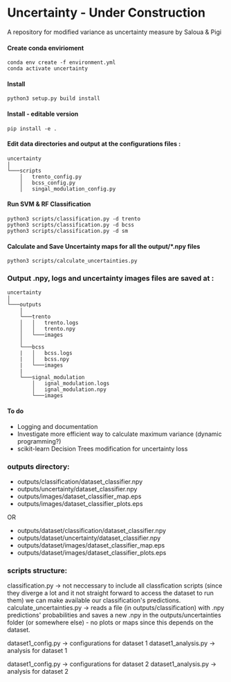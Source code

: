 # Uncertainty - Under Construction
A repository for modified variance as uncertainty measure
by Saloua & Pigi

#### Create conda envirioment
```
conda env create -f environment.yml
conda activate uncertainty
```

#### Install
```
python3 setup.py build install
```
#### Install - editable version
```
pip install -e .
```

#### Edit data directories and output at the configurations files :

```
uncertainty
│   
└───scripts
    │   trento_config.py
    │   bcss_config.py
    │   singal_modulation_config.py

```



#### Run SVM & RF Classification
```
python3 scripts/classification.py -d trento
python3 scripts/classification.py -d bcss
python3 scripts/classification.py -d sm
```

#### Calculate and Save Uncertainty maps for all the output/*.npy files
```
python3 scripts/calculate_uncertainties.py
```

### Output .npy, logs and uncertainty images files are saved at :

```
uncertainty
│   
└───outputs
    │   
    └───trento
    │   │   trento.logs
    │   │   trento.npy
    │   └───images
    │   
    └───bcss
    |   │   bcss.logs
    |   │   bcss.npy
    |   └───images
    |
    └───signal_modulation
        │   ignal_modulation.logs
        │   ignal_modulation.npy
        └───images
```

#### To do
 - Logging and documentation
 - Investigate more efficient way to calculate maximum variance (dynamic programming?)
 - scikit-learn  Decision Trees modification for uncertainty loss

### outputs directory:

- outputs/classification/dataset_classifier.npy
- outputs/uncertainty/dataset_classifier.npy
- outputs/images/dataset_classifier_map.eps
- outputs/images/dataset_classifier_plots.eps

 OR

- outputs/dataset/classification/dataset_classifier.npy
- outputs/dataset/uncertainty/dataset_classifier.npy
- outputs/dataset/images/dataset_classifier_map.eps
- outputs/dataset/images/dataset_classifier_plots.eps

### scripts structure:
classification.py -> not neccessary to include all classfication scripts (since they diverge a lot and it not straight forward to access the dataset to run them) we can make available our classification's predictions.
calculate_uncertainties.py -> reads a file (in outputs/classification) with .npy predictions' probabilities and saves a new .npy in the outputs/uncertainties folder (or somewhere else) - no plots or maps since this depends on the dataset.

dataset1_config.py -> configurations for dataset 1
dataset1_analysis.py -> analysis for dataset 1

dataset1_config.py -> configurations for dataset 2
dataset1_analysis.py -> analysis for dataset 2




